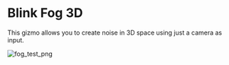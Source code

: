 # Blink Fog 3D

This gizmo allows you to create noise in 3D space using just a camera as input.

![fog_test_png](https://github.com/obulka/blink_fog/assets/21975584/5fb30c9e-762b-49fa-87e6-9c19da777e1a)
